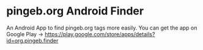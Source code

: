 pingeb.org Android Finder
====================

An Android App to find pingeb.org tags more easily. You can get the app on Google Play -> https://play.google.com/store/apps/details?id=org.pingeb.finder